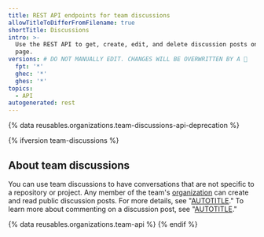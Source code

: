 ```yaml
---
title: REST API endpoints for team discussions
allowTitleToDifferFromFilename: true
shortTitle: Discussions
intro: >-
  Use the REST API to get, create, edit, and delete discussion posts on a team's
  page.
versions: # DO NOT MANUALLY EDIT. CHANGES WILL BE OVERWRITTEN BY A 🤖
  fpt: '*'
  ghec: '*'
  ghes: '*'
topics:
  - API
autogenerated: rest
---
```


{% data reusables.organizations.team-discussions-api-deprecation %}

{% ifversion team-discussions %}

## About team discussions

You can use team discussions to have conversations that are not specific to a repository or project. Any member of the team's [organization](/rest/orgs) can create and read public discussion posts. For more details, see "[AUTOTITLE](/organizations/collaborating-with-your-team/about-team-discussions)." To learn more about commenting on a discussion post, see "[AUTOTITLE](/rest/teams/discussion-comments)."

{% data reusables.organizations.team-api %}
{% endif %}

<!-- Content after this section is automatically generated -->
